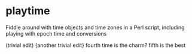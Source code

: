 # playtime
Fiddle around with time objects and time zones in a Perl script, including playing with epoch time and conversions

(trivial edit)
{another trivial edit}
<third trivial edit>
fourth time is the charm?
fifth is the best
